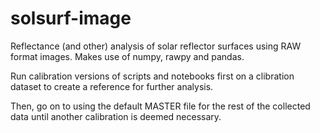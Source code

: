 # solsurf-image
Reflectance (and other) analysis of solar reflector surfaces using RAW format images. Makes use of numpy, rawpy and pandas.

Run calibration versions of scripts and notebooks first on a clibration dataset to create a reference for further analysis.

Then, go on to using the default MASTER file for the rest of the collected data until another calibration is deemed necessary.
